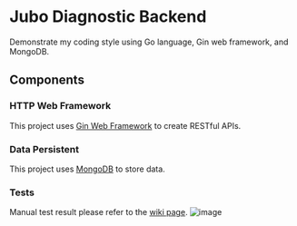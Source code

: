 # Jubo Diagnostic Backend
Demonstrate my coding style using Go language, Gin web framework, and MongoDB.

## Components
### HTTP Web Framework
This project uses [Gin Web Framework](https://github.com/gin-gonic/gin) to create RESTful APIs.
### Data Persistent
This project uses [MongoDB](https://github.com/gin-gonic/gin) to store data.

### Tests
Manual test result please refer to the [wiki page](https://github.com/yfloveyq/jubo_diagnostic_backend/wiki).
![image](https://github.com/yfloveyq/jubo_diagnostic_backend/assets/13744502/4d29583b-a565-4c03-bd9e-d7b8af3f9680)